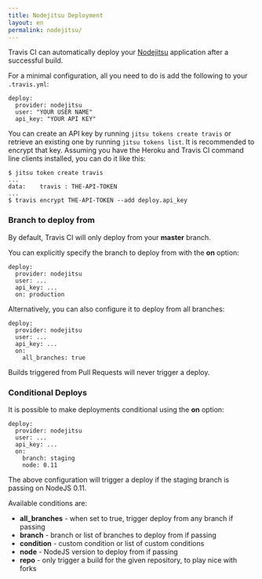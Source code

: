 ```yaml
---
title: Nodejitsu Deployment
layout: en
permalink: nodejitsu/
---
```


Travis CI can automatically deploy your [Nodejitsu](https://www.nodejitsu.com/) application after a successful build.

For a minimal configuration, all you need to do is add the following to your `.travis.yml`:

    deploy:
      provider: nodejitsu
      user: "YOUR USER NAME"
      api_key: "YOUR API KEY"

You can create an API key by running `jitsu tokens create travis` or retrieve an existing one by running `jitsu tokens list`.
It is recommended to encrypt that key. Assuming you have the Heroku and Travis CI command line clients installed, you can do it like this:

    $ jitsu token create travis
    ...
    data:    travis : THE-API-TOKEN
    ...
    $ travis encrypt THE-API-TOKEN --add deploy.api_key

### Branch to deploy from

By default, Travis CI will only deploy from your **master** branch.

You can explicitly specify the branch to deploy from with the **on** option:

    deploy:
      provider: nodejitsu
      user: ...
      api_key: ...
      on: production

Alternatively, you can also configure it to deploy from all branches:

    deploy:
      provider: nodejitsu
      user: ...
      api_key: ...
      on:
        all_branches: true

Builds triggered from Pull Requests will never trigger a deploy.

### Conditional Deploys

It is possible to make deployments conditional using the **on** option:

    deploy:
      provider: nodejitsu
      user: ...
      api_key: ...
      on:
        branch: staging
        node: 0.11

The above configuration will trigger a deploy if the staging branch is passing on NodeJS 0.11.

Available conditions are:

* **all_branches** - when set to true, trigger deploy from any branch if passing
* **branch** - branch or list of branches to deploy from if passing
* **condition** - custom condition or list of custom conditions
* **node** - NodeJS version to deploy from if passing
* **repo** - only trigger a build for the given repository, to play nice with forks
